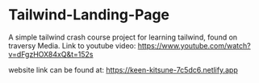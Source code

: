 # Tailwind-Landing-Page

A simple tailwind crash course project for learning tailwind, found on traversy Media. 
Link to youtube video: https://www.youtube.com/watch?v=dFgzHOX84xQ&t=152s


website link can be found at: https://keen-kitsune-7c5dc6.netlify.app
